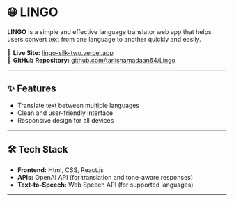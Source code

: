 # 🌐 LINGO

**LINGO** is a simple and effective language translator web app that helps users convert text from one language to another quickly and easily.

🔗 **Live Site:** [lingo-silk-two.vercel.app](https://lingo-silk-two.vercel.app)  
🔗 **GitHub Repository:** [github.com/tanishamadaan64/Lingo](https://github.com/tanishamadaan64/Lingo)

---

## ✨ Features

- Translate text between multiple languages  
- Clean and user-friendly interface  
- Responsive design for all devices  

---

## 🛠️ Tech Stack

- **Frontend:** Html, CSS, React.js  
- **APIs:** OpenAI API (for translation and tone-aware responses)  
- **Text-to-Speech:** Web Speech API (for supported languages)  

---

